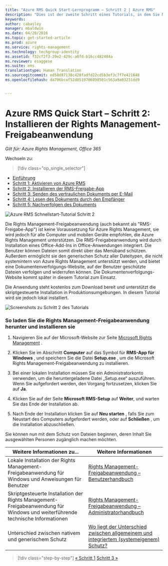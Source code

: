 ```yaml
---
title: "Azure RMS Quick Start-Lernprogramm – Schritt 2 | Azure RMS"
description: "Dies ist der zweite Schritt eines Tutorials, in dem Sie Microsoft Azure Rights Management in nur fünf Schritten und weniger als 15 Minuten für Ihr Unternehmen testen können."
keywords: 
author: cabailey
manager: mbaldwin
ms.date: 04/28/2016
ms.topic: get-started-article
ms.prod: azure
ms.service: rights-management
ms.technology: techgroup-identity
ms.assetid: f32cf2f3-29e2-429c-a0fd-b16cc482484a
ms.reviewer: esaggese
ms.suite: ems
translationtype: Human Translation
ms.sourcegitcommit: ed50d87138c428fadfd22cd5b3ef3c7f7e421848
ms.openlocfilehash: da706bcaf52d0519706898501c563a9a03231dd9


---
```




# Azure RMS Quick Start – Schritt 2: Installieren der Rights Management-Freigabeanwendung

*Gilt für: Azure Rights Management, Office 365*


Wechseln zu: 
> [!div class="op_single_selector"]
- [Einführung](quick-start-tutorial.md)
- [Schritt 1: Aktivieren von Azure RMS](tutorial-step1.md)
- [Schritt 2: Installieren der RMS-Freigabe-App](tutorial-step2.md)
- [Schritt 3: Senden des vertraulichen Dokuments per E-Mail](tutorial-step3.md)
- [Schritt 4: Lesen des Dokuments durch den Empfänger](tutorial-step4.md)
- [Schritt 5: Nachverfolgen des Dokuments](tutorial-step5.md)


![Azure RMS Schnellstart-Tutorial Schritt 2](../media/AzRMS_QuickStartSteps2.PNG)

Die Rights Management-Freigabeanwendung (auch bekannt als "RMS-Freigabe-App") ist keine Voraussetzung für Azure Rights Management, sie wird jedoch für alle Computer und mobilen Geräte empfohlen, die Azure Rights Management unterstützen. Die RMS-Freigabeanwendung wird durch Installation eines Office-Add-Ins in Office-Anwendungen integriert. Die Benutzer können Dateien somit direkt über das Menüband schützen. Außerdem ermöglicht sie den generischen Schutz aller Dateitypen, die nicht systemintern von Azure Rights Management unterstützt werden, und bietet eine Dokumentenverfolgungs-Website, auf der Benutzer geschützte Dateien verfolgen und widerrufen können. Die Dokumentenverfolgungs-Website kommt später in diesem Tutorial zum Einsatz.

Die Anwendung steht kostenlos zum Download bereit und unterstützt die skriptgesteuerte Installation in Produktionsumgebungen. In diesem Tutorial wird sie jedoch lokal installiert.

![Screenshots zu Schritt 2 des Tutorials](../media/AzRMS_Tutorial_2_Screenshots.png)

### So laden Sie die Rights Management-Freigabeanwendung herunter und installieren sie

1.  Navigieren Sie auf der Microsoft-Website zur Seite [Microsoft Rights Management](http://go.microsoft.com/fwlink/?LinkId=303970) .

2.  Klicken Sie im Abschnitt **Computer** auf das Symbol für **RMS-App für Windows** , und speichern Sie die Datei **Setup.exe** , um die Microsoft Rights Management-Freigabeanwendung zu installieren.

3.  Bei einer lokalen Installation müssen Sie ein Administratorkonto verwenden, um die heruntergeladene Datei „Setup.exe“ auszuführen. Wenn Sie aufgefordert werden, den Vorgang fortzusetzen, klicken Sie auf **Ja**.

4.  Klicken Sie auf der Seite **Microsoft RMS-Setup** auf **Weiter**, und warten Sie das Ende der Installation ab.

5.  Nach Ende der Installation klicken Sie auf **Neu starten** , falls Sie zum Neustart des Computers aufgefordert werden, oder auf  **Schließen** , um die Installation abzuschließen.

Sie können nun mit dem Schutz von Dateien beginnen, deren Inhalt Sie ausgewählten Personen zugänglich machen möchten.

|Weitere Informationen zu...|Weitere Informationen|
|--------------------------------|--------------------------|
|Lokale Installation der Rights Management-Freigabeanwendung für Windows und Anweisungen für Benutzer|[Rights Management-Freigabeanwendung – Benutzerhandbuch](../rms-client/sharing-app-user-guide.md)|
|Skriptgesteuerte Installation der Rights Management-Freigabeanwendung für Windows und weiterführende technische Informationen|[Rights Management-Freigabeanwendung – Administratorhandbuch](../rms-client/sharing-app-admin-guide.md)|
|Unterschied zwischen nativem und generischem Schutz|[Wo liegt der Unterschied zwischen allgemeinem und integriertem (systemeigenem) Schutz?](../rms-client/sharing-app-dialog-box.md#what-s-the-difference-between-generic-protection-and-built-in-native-protection-)|


>[!div class="step-by-step"]
[« Schritt 1](quick-start-tutorial.md)
[Schritt 3 »](tutorial-step3.md)


<!--HONumber=Jun16_HO4-->


